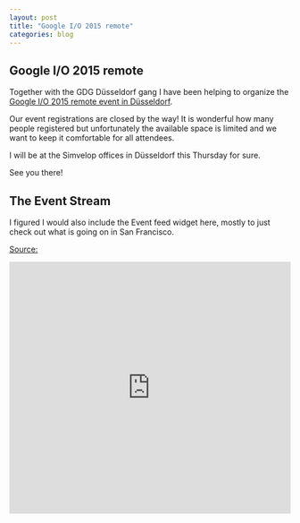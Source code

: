 ```yaml
---
layout: post
title: "Google I/O 2015 remote"
categories: blog
---
```


## Google I/O 2015 remote

Together with the GDG Düsseldorf gang I have been helping to organize the [Google I/O 2015 remote event in Düsseldorf](https://plus.google.com/u/0/events/ce0gksqbf0ck94511sv5sv5hb0g).

Our event registrations are closed by the way! It is wonderful how many people registered but unfortunately the available space is limited and we want to keep it comfortable for all attendees.

I will be at the Simvelop offices in Düsseldorf this Thursday for sure.

See you there!

## The Event Stream

I figured I would also include the Event feed widget here, mostly to just check out what is going on in San Francisco.

[Source:](https://events.google.com/io2015/widget)

<iframe src="https://events.google.com/io2015/embed" style="width:100%;height:450px" frameborder="0" allowfullscreen></iframe>